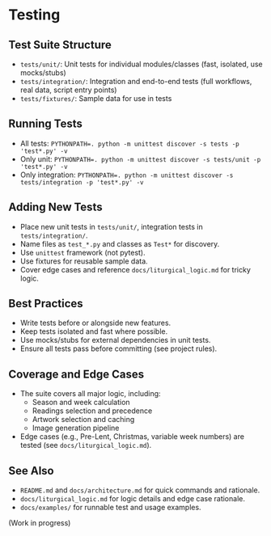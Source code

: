 # Testing

## Test Suite Structure
- `tests/unit/`: Unit tests for individual modules/classes (fast, isolated, use mocks/stubs)
- `tests/integration/`: Integration and end-to-end tests (full workflows, real data, script entry points)
- `tests/fixtures/`: Sample data for use in tests

## Running Tests
- All tests: `PYTHONPATH=. python -m unittest discover -s tests -p 'test*.py' -v`
- Only unit: `PYTHONPATH=. python -m unittest discover -s tests/unit -p 'test*.py' -v`
- Only integration: `PYTHONPATH=. python -m unittest discover -s tests/integration -p 'test*.py' -v`

## Adding New Tests
- Place new unit tests in `tests/unit/`, integration tests in `tests/integration/`.
- Name files as `test_*.py` and classes as `Test*` for discovery.
- Use `unittest` framework (not pytest).
- Use fixtures for reusable sample data.
- Cover edge cases and reference `docs/liturgical_logic.md` for tricky logic.

## Best Practices
- Write tests before or alongside new features.
- Keep tests isolated and fast where possible.
- Use mocks/stubs for external dependencies in unit tests.
- Ensure all tests pass before committing (see project rules).

## Coverage and Edge Cases
- The suite covers all major logic, including:
  - Season and week calculation
  - Readings selection and precedence
  - Artwork selection and caching
  - Image generation pipeline
- Edge cases (e.g., Pre-Lent, Christmas, variable week numbers) are tested (see `docs/liturgical_logic.md`).

## See Also
- `README.md` and `docs/architecture.md` for quick commands and rationale.
- `docs/liturgical_logic.md` for logic details and edge case rationale.
- `docs/examples/` for runnable test and usage examples.

(Work in progress) 